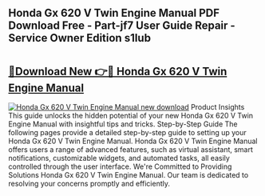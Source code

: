 ## Honda Gx 620 V Twin Engine Manual PDF Download Free - Part-jf7 User Guide Repair - Service Owner Edition s1Iub

# <h2><a href="http://bc84105.oget.top/?id=Honda+Gx+620+V+Twin+Engine+Manual">🔗Download New 👉🔴 Honda Gx 620 V Twin Engine Manual</a></h2>

[![Honda Gx 620 V Twin Engine Manual new download](https://i.imgur.com/5g1atiW.png)](http://bc84105.oget.top/?id=Honda+Gx+620+V+Twin+Engine+Manual)
Product Insights This guide unlocks the hidden potential of your new Honda Gx 620 V Twin Engine Manual with insightful tips and tricks. Step-by-Step Guide The following pages provide a detailed step-by-step guide to setting up your Honda Gx 620 V Twin Engine Manual. Honda Gx 620 V Twin Engine Manual offers users a range of advanced features, such as virtual assistant, smart notifications, customizable widgets, and automated tasks, all easily controlled through the user interface. We're Committed to Providing Solutions Honda Gx 620 V Twin Engine Manual. Our team is dedicated to resolving your concerns promptly and efficiently.
